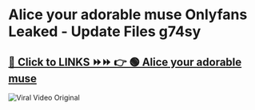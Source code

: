 
 # Alice your adorable muse Onlyfans Leaked - Update Files g74sy

## <h2><a href="https://clipsfans.com/Alice_your_adorable_muse&ref=git">🔗 Click to LINKS ⏩⏩ 👉 🟢 Alice your adorable muse </a></h2>

<a href="https://clipsfans.com/Alice_your_adorable_muse&ref=git" rel="nofollow" data-target="animated-image.originalLink"><img src="https://i.ibb.co.com/xMMVF88/686577567.gif" alt="Viral Video Original" style="max-width: 100%; display: inline-block;" data-target="animated-image.originalImage"></a>

